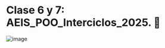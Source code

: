 # Clase 6 y 7: AEIS_POO_Interciclos_2025. 📝
![image](https://github.com/user-attachments/assets/4aa86285-5e8e-41f6-9f78-8a44cb00c64f)
